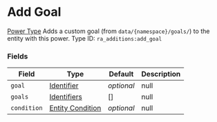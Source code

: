 # Add Goal
[Power Type](../power_types.md)
Adds a custom goal (from `data/{namespace}/goals/`) to the entity with this power.
Type ID: `ra_additions:add_goal`
### Fields
Field | Type | Default | Description
------|------|---------|-------------
`goal` | [Identifier](../data_types/identifier.md) | _optional_ | null
`goals` | [Identifiers](../data_types/identifiers.md) | [] | null
`condition` | [Entity Condition](../data_types/entity_condition.md) | _optional_ | null

